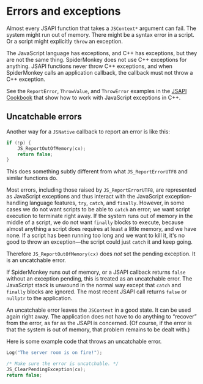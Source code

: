 # Errors and exceptions #

Almost every JSAPI function that takes a `JSContext*` argument can fail.
The system might run out of memory.
There might be a syntax error in a script.
Or a script might explicitly `throw` an exception.

The JavaScript language has exceptions, and C++ has exceptions, but they
are not the same thing.
SpiderMonkey does not use C++ exceptions for anything.
JSAPI functions never throw C++ exceptions, and when SpiderMonkey calls
an application callback, the callback must not throw a C++ exception.

See the `ReportError`, `ThrowValue`, and `ThrowError` examples in
the [JSAPI Cookbook](../examples/cookbook.cpp) that show how to work
with JavaScript exceptions in C++.

## Uncatchable errors ##

Another way for a `JSNative` callback to report an error is like this:

```c++
if (!p) {
    JS_ReportOutOfMemory(cx);
    return false;
}
```

This does something subtly different from what `JS_ReportErrorUTF8` and
similar functions do.

Most errors, including those raised by `JS_ReportErrorUTF8`, are
represented
as JavaScript exceptions and thus interact with the JavaScript
exception-handling language features, `try`, `catch`, and `finally`.
However, in some cases we do not want scripts to be able to `catch` an
error; we want script execution to terminate right away.
If the system runs out of memory in the middle of a script, we do not
want `finally` blocks to execute, because almost anything a script does
requires at least a little memory, and we have none.
If a script has been running too long and we want to kill it, it's no
good to throw an exception—the script could just `catch` it and keep
going.

Therefore `JS_ReportOutOfMemory(cx)` does _not_ set the pending
exception.
It is an uncatchable error.

If SpiderMonkey runs out of memory, or a JSAPI callback returns `false`
without an exception pending, this is treated as an uncatchable error.
The JavaScript stack is unwound in the normal way except that `catch`
and `finally` blocks are ignored.
The most recent JSAPI call returns `false` or `nullptr` to the application.

An uncatchable error leaves the `JSContext` in a good state.
It can be used again right away. The application does not have to do
anything to “recover” from the error, as far as the JSAPI is concerned.
(Of course, if the error is that the system is out of memory, that
problem remains to be dealt with.)

Here is some example code that throws an uncatchable error.

```c++
Log("The server room is on fire!");

/* Make sure the error is uncatchable. */
JS_ClearPendingException(cx);
return false;
```
